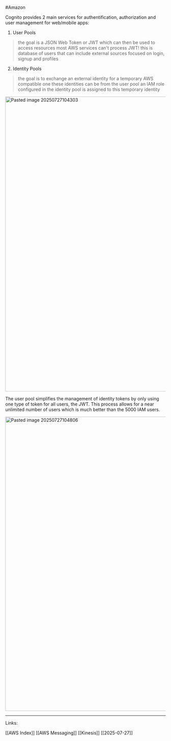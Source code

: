 #Amazon 

Cognito provides 2 main services for authentification, authorization and user management for web/mobile apps:

1. User Pools 
> the goal is a JSON Web Token or JWT which can then be used to access resources
> most AWS services can't process JWT!
> this is database of users that can include external sources
> focused on login, signup and profiles

2. Identity Pools
> the goal is to exchange an external identity for a temporary AWS compatible one 
> these identities can be from the user pool
> an IAM role configured in the identity pool is assigned to this temporary identity


<img width="1786" height="924" alt="Pasted image 20250727104303" src="https://github.com/user-attachments/assets/5be2d986-1c9e-48f2-8c6f-5b0a19966410" />


The user pool simplifies the management of identity tokens by only using one type of token for all users, the JWT. This process allows for a near unlimited number of users which is much better than the 5000 IAM users. 

<img width="1792" height="922" alt="Pasted image 20250727104806" src="https://github.com/user-attachments/assets/7e8ad169-d130-4f2a-8c46-19f1d1443ccc" />

---
Links:

[[AWS Index]]
[[AWS Messaging]]
[[Kinesis]]
[[2025-07-27]]
